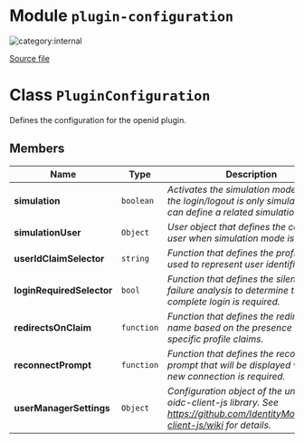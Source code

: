 # Module `plugin-configuration`

![category:internal](https://img.shields.io/badge/category-internal-blue.svg?style=flat-square)



[Source file](..\src\plugin-configuration.js)

# Class `PluginConfiguration`

Defines the configuration for the openid plugin.

## Members

Name | Type | Description
--- | --- | ---
__simulation__ | `boolean` | *Activates the simulation mode where the login/logout is only simulated. You can define a related simulationUser.*
__simulationUser__ | `Object` | *User object that defines the connected user when simulation mode is enable.*
__userIdClaimSelector__ | `string` | *Function that defines the profile claim used to represent user identifier.*
__loginRequiredSelector__ | `bool` | *Function that defines the silent login failure analysis to determine that a complete login is required.*
__redirectsOnClaim__ | `function` | *Function that defines the redirect route name based on the presence of specific profile claims.*
__reconnectPrompt__ | `function` | *Function that defines the reconnection prompt that will be displayed when a new connection is required.*
__userManagerSettings__ | `Object` | *Configuration object of the underlying oidc-client-js library. See https://github.com/IdentityModel/oidc-client-js/wiki for details.*
